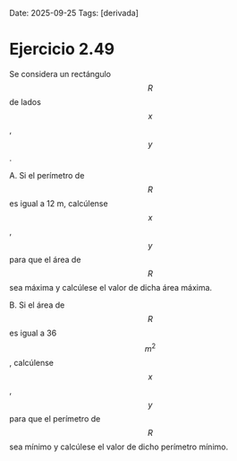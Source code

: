 Date: 2025-09-25
Tags: [derivada]

# Ejercicio 2.49

 
Se considera un rectángulo  $$ R$$   de lados  $$ x$$  ,  $$ y$$  .

A.    Si el perímetro de  $$ R$$   es igual a 12 m, calcúlense  $$ x$$  ,  $$ y$$   para que el área de  $$ R$$   sea máxima y calcúlese el valor de dicha área máxima.

B.    Si el área de  $$ R$$   es igual a 36  $$ m^2$$  , calcúlense  $$ x$$  ,  $$ y$$   para que el perímetro de  $$ R$$   sea mínimo y calcúlese el valor de dicho perímetro mínimo.

